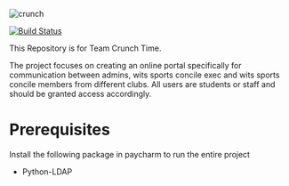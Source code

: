 ![crunch](https://user-images.githubusercontent.com/38796505/57013897-fb6b5200-6c0d-11e9-88ba-7b48b72b9bea.png)

[![Build Status](https://travis-ci.org/Robel-robel/Crunch_Time.svg?branch=master)](https://travis-ci.org/Robel-robel/Crunch-Time)

This Repository is for Team Crunch Time.

The project focuses on creating an online portal specifically for communication between admins, wits sports concile exec and wits sports concile members from different clubs. All users are students or staff and should be granted access accordingly. 


# Prerequisites
 Install the following package in paycharm to run the entire project
 - Python-LDAP
  
